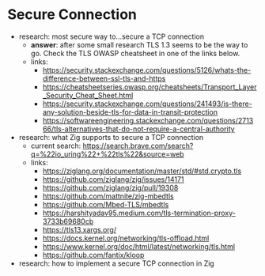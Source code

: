 # Secure Connection

- research: most secure way to...secure a TCP connection
	- **answer**: after some small research TLS 1.3 seems to be the way to go. Check the TLS OWASP cheatsheet in one of the links below.
	- links:
	    - https://security.stackexchange.com/questions/5126/whats-the-difference-between-ssl-tls-and-https
	    - https://cheatsheetseries.owasp.org/cheatsheets/Transport_Layer_Security_Cheat_Sheet.html
	    - https://security.stackexchange.com/questions/241493/is-there-any-solution-beside-tls-for-data-in-transit-protection
	    - https://softwareengineering.stackexchange.com/questions/271366/tls-alternatives-that-do-not-require-a-central-authority
- research: what Zig supports to secure a TCP connection
	- current search: https://search.brave.com/search?q=%22io_uring%22+%22tls%22&source=web
	- links:
	    - https://ziglang.org/documentation/master/std/#std.crypto.tls
	    - https://github.com/ziglang/zig/issues/14171
	    - https://github.com/ziglang/zig/pull/19308
	    - https://github.com/mattnite/zig-mbedtls
		- https://github.com/Mbed-TLS/mbedtls
	    - https://harshityadav95.medium.com/tls-termination-proxy-3733b69680cb
	    - https://tls13.xargs.org/
	    - https://docs.kernel.org/networking/tls-offload.html
		- https://www.kernel.org/doc/html/latest/networking/tls.html
	    - https://github.com/fantix/kloop
- research: how to implement a secure TCP connection in Zig
